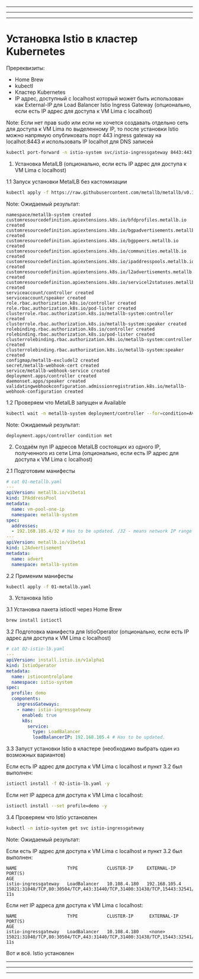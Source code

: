 ***
***
***


# Установка Istio в кластер Kubernetes

Пререквизиты:
- Home Brew
- kubectl
- Кластер Kubernetes
- IP адрес, доступный с localhost который может быть использован как External-IP для Load Balancer Istio Ingress Gateway (опционально, если есть IP адрес для доступа к VM Lima с localhost)

Note: Если нет прав sudo или если не хочется создавать отдельно сеть для доступа к VM Lima по выделенному IP, то после установки Istio можно напрямую опубликовать порт 443 ingress gateway на localhot:8443 и использовать IP localhot для DNS записей

```bash
kubectl port-forward -n istio-system svc/istio-ingressgateway 8443:443 --address 0.0.0.0
```

1. Установка MetalLB (опционально, если есть IP адрес для доступа к VM Lima с localhost)

1.1 Запуск установки MetalLB без кастомизации

```bash
kubectl apply -f https://raw.githubusercontent.com/metallb/metallb/v0.14.5/config/manifests/metallb-native.yaml
```
Note: Ожидаемый результат:
```log
namespace/metallb-system created
customresourcedefinition.apiextensions.k8s.io/bfdprofiles.metallb.io created
customresourcedefinition.apiextensions.k8s.io/bgpadvertisements.metallb.io created
customresourcedefinition.apiextensions.k8s.io/bgppeers.metallb.io created
customresourcedefinition.apiextensions.k8s.io/communities.metallb.io created
customresourcedefinition.apiextensions.k8s.io/ipaddresspools.metallb.io created
customresourcedefinition.apiextensions.k8s.io/l2advertisements.metallb.io created
customresourcedefinition.apiextensions.k8s.io/servicel2statuses.metallb.io created
serviceaccount/controller created
serviceaccount/speaker created
role.rbac.authorization.k8s.io/controller created
role.rbac.authorization.k8s.io/pod-lister created
clusterrole.rbac.authorization.k8s.io/metallb-system:controller created
clusterrole.rbac.authorization.k8s.io/metallb-system:speaker created
rolebinding.rbac.authorization.k8s.io/controller created
rolebinding.rbac.authorization.k8s.io/pod-lister created
clusterrolebinding.rbac.authorization.k8s.io/metallb-system:controller created
clusterrolebinding.rbac.authorization.k8s.io/metallb-system:speaker created
configmap/metallb-excludel2 created
secret/metallb-webhook-cert created
service/metallb-webhook-service created
deployment.apps/controller created
daemonset.apps/speaker created
validatingwebhookconfiguration.admissionregistration.k8s.io/metallb-webhook-configuration created
```

1.2 Проверяем что MetalLB запущен и Available
```bash
kubectl wait -n metallb-system deployment/controller --for=condition=Available --timeout=90s
```

Note: Ожидаемый результат:
```log
deployment.apps/controller condition met
```

2. Создаём пул IP адресов MetalLB состоящих из одного IP, полученного из сети Lima (опционально, если есть IP адрес для доступа к VM Lima с localhost)
   
2.1 Подготовим манифесты


```yaml
# cat 01-metallb.yaml
---
apiVersion: metallb.io/v1beta1
kind: IPAddressPool
metadata:
  name: vm-pool-one-ip
  namespace: metallb-system
spec:
  addresses:
  - 192.168.105.4/32 # Has to be updated. /32 - means network IP range with only one IP
---
apiVersion: metallb.io/v1beta1
kind: L2Advertisement
metadata:
  name: advert
  namespace: metallb-system
```

2.2 Применим манифесты 

```bash
kubectl apply -f 01-metallb.yaml
```

3. Установка Istio

3.1 Установка пакета istioctl через Home Brew

```bash
brew install istioctl
```


3.2 Подготовка манифеста для IstioOperator (опционально, если есть IP адрес для доступа к VM Lima с localhost)

```yaml
# cat 02-istio-lb.yaml
---
apiVersion: install.istio.io/v1alpha1
kind: IstioOperator
metadata:
  name: istiocontrolplane
  namespace: istio-system
spec:
  profile: demo
  components:
    ingressGateways:
    - name: istio-ingressgateway
      enabled: true
      k8s:
        service:
          type: LoadBalancer
          loadBalancerIP: 192.168.105.4 # Has to be updated.
```


3.3 Запуст установки Istio в кластере (необходимо выбрать один из возможных вариантов)

Если есть IP адрес для доступа к VM Lima с localhost и пункт 3.2 был выполнен:

```bash
istioctl install -f 02-istio-lb.yaml -y
```

Если нет IP адреса для доступа к VM Lima с localhost:

```bash
istioctl install --set profile=demo -y
```

3.4 Проверяем что Istio установлен

```bash
kubectl -n istio-system get svc istio-ingressgateway
```

Note: Ожидаемый результат:

Если есть IP адрес для доступа к VM Lima с localhost и пункт 3.2 был выполнен:

```log
NAME                   TYPE           CLUSTER-IP     EXTERNAL-IP     PORT(S)                                                                      AGE
istio-ingressgateway   LoadBalancer   10.108.4.180   192.168.105.4   15021:31040/TCP,80:30504/TCP,443:31440/TCP,31400:31438/TCP,15443:32541/TCP   11s
```


Если нет IP адреса для доступа к VM Lima с localhost:

```log
NAME                   TYPE           CLUSTER-IP      EXTERNAL-IP     PORT(S)                                                                      AGE
istio-ingressgateway   LoadBalancer   10.108.4.180    <none>          15021:31040/TCP,80:30504/TCP,443:31440/TCP,31400:31438/TCP,15443:32541/TCP   11s
```

Вот и всё. Istio установлен

***
***
***


